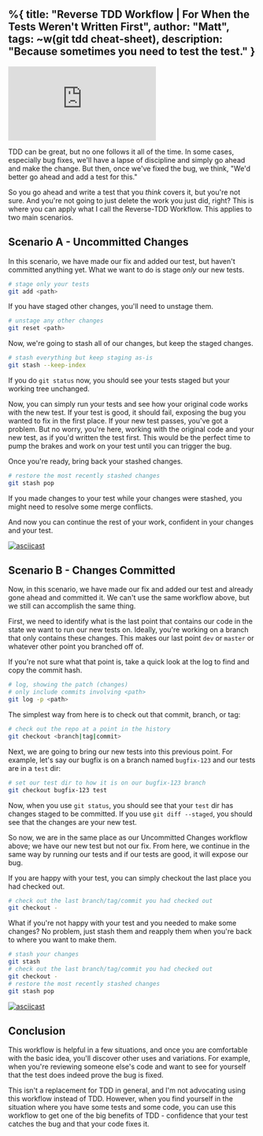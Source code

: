 %{
  title: "Reverse TDD Workflow | For When the Tests Weren't Written First",
  author: "Matt",
  tags: ~w(git tdd cheat-sheet),
  description: "Because sometimes you need to test the test."
}
---

<iframe
    class="embedded-yt"
    src="https://www.youtube.com/embed/AtZ-hiTXmW0?rel=0"
    title="YouTube video player"
    frameborder="0"
    allow="accelerometer; autoplay; clipboard-write; encrypted-media; gyroscope; picture-in-picture; web-share"
    referrerpolicy="strict-origin-when-cross-origin"
    allowfullscreen
>
</iframe>


TDD can be great, but no one follows it all of the time.
In some cases, especially bug fixes, we'll have a lapse of discipline and simply go ahead and make the change.
But then, once we've fixed the bug, we think, "We'd better go ahead and add a test for this."

So you go ahead and write a test that you _think_ covers it, but you're not sure.
And you're not going to just delete the work you just did, right?
This is where you can apply what I call the Reverse-TDD Workflow.
This applies to two main scenarios.

## Scenario A - Uncommitted Changes

In this scenario, we have made our fix and added our test, but haven't committed anything yet.
What we want to do is stage _only_ our new tests.
```bash
# stage only your tests
git add <path>
```

If you have staged other changes, you'll need to unstage them.
```bash
# unstage any other changes
git reset <path>
```

Now, we're going to stash all of our changes, but keep the staged changes.
```bash
# stash everything but keep staging as-is
git stash --keep-index
```

If you do `git status` now, you should see your tests staged but your working tree unchanged.

Now, you can simply run your tests and see how your original code works with the new test.
If your test is good, it should fail, exposing the bug you wanted to fix in the first place.
If your new test passes, you've got a problem.
But no worry, you're here, working with the original code and your new test, as if you'd written the test first.
This would be the perfect time to pump the brakes and work on your test until you can trigger the bug.

Once you're ready, bring back your stashed changes.
```bash
# restore the most recently stashed changes
git stash pop
```

If you made changes to your test while your changes were stashed, you might need to resolve some merge conflicts.

And now you can continue the rest of your work, confident in your changes and your test.

[![asciicast](https://asciinema.org/a/652953.svg)](https://asciinema.org/a/652953)

## Scenario B - Changes Committed

Now, in this scenario, we have made our fix and added our test and already gone ahead and committed it.
We can't use the same workflow above, but we still can accomplish the same thing.

First, we need to identify what is the last point that contains our code in the state we want to run our new tests on.
Ideally, you're working on a branch that only contains these changes.
This makes our last point `dev` or `master` or whatever other point you branched off of.

If you're not sure what that point is, take a quick look at the log to find and copy the commit hash.

```bash
# log, showing the patch (changes)
# only include commits involving <path>
git log -p <path>
```

The simplest way from here is to check out that commit, branch, or tag:

```bash
# check out the repo at a point in the history
git checkout <branch|tag|commit>
```

Next, we are going to bring our new tests into this previous point.
For example, let's say our bugfix is on a branch named `bugfix-123` and our tests are in a `test` dir:
```bash
# set our test dir to how it is on our bugfix-123 branch
git checkout bugfix-123 test
```

Now, when you use `git status`, you should see that your `test` dir has changes staged to be committed.
If you use `git diff --staged`, you should see that the changes are your new test.

So now, we are in the same place as our Uncommitted Changes workflow above; we have our new test but not our fix.
From here, we continue in the same way by running our tests and if our tests are good, it will expose our bug.

If you are happy with your test, you can simply checkout the last place you had checked out.
```bash
# check out the last branch/tag/commit you had checked out
git checkout -
```

What if you're not happy with your test and you needed to make some changes?
No problem, just stash them and reapply them when you're back to where you want to make them.
```bash
# stash your changes
git stash
# check out the last branch/tag/commit you had checked out
git checkout -
# restore the most recently stashed changes
git stash pop
```

[![asciicast](https://asciinema.org/a/652980.svg)](https://asciinema.org/a/652980)

## Conclusion

This workflow is helpful in a few situations, and once you are comfortable with the basic idea, you'll discover other uses and variations.
For example, when you're reviewing someone else's code and want to see for yourself that the test does indeed prove the bug is fixed.

This isn't a replacement for TDD in general, and I'm not advocating using this workflow instead of TDD.
However, when you find yourself in the situation where you have some tests and some code, you can use this workflow to get one of the big benefits of TDD - confidence that your test catches the bug and that your code fixes it.
